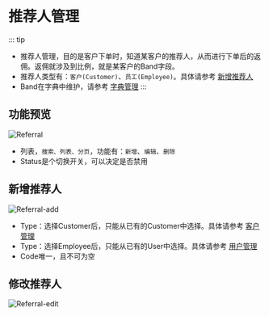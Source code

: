 # 推荐人管理

::: tip
- 推荐人管理，目的是客户下单时，知道某客户的推荐人，从而进行下单后的返佣。返佣就涉及到比例，就是某客户的Band字段。
- 推荐人类型有：`客户(Customer)`、`员工(Employee)`。具体请参考 [新增推荐人](#新增推荐人)
- Band在字典中维护，请参考 [字典管理](../basic/dict)
:::

## 功能预览
![Referral](/basic/referral/referral.png)
- 列表，`搜索、列表、分页`，功能有：`新增`、`编辑`、`删除`
- Status是个切换开关，可以决定是否禁用

## 新增推荐人
![Referral-add](/basic/referral/referral-add.png)
- Type：选择Customer后，只能从已有的Customer中选择。具体请参考 [客户管理](../basic/customer)
- Type：选择Employee后，只能从已有的User中选择。具体请参考 [用户管理](../system/user)
- Code唯一，且不可为空

## 修改推荐人
![Referral-edit](/basic/referral/referral-edit.png)

